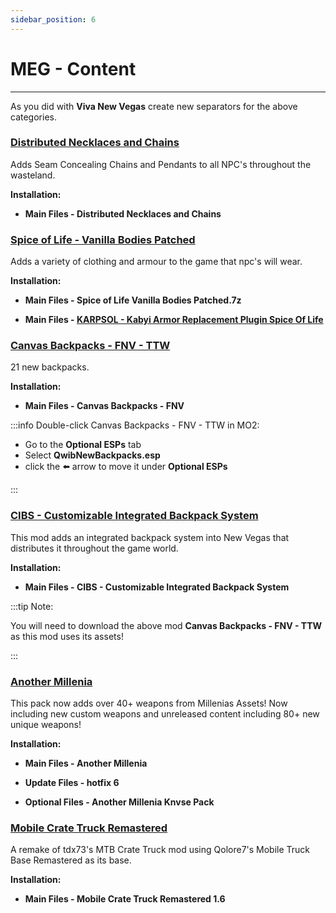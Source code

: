 ```yaml
---
sidebar_position: 6
---
```


# MEG - Content

---

As you did with **Viva New Vegas** create new separators for the above categories.

### [Distributed Necklaces and Chains](https://www.nexusmods.com/newvegas/mods/56198)

Adds Seam Concealing Chains and Pendants to all NPC's throughout the wasteland.

**Installation:**

- **Main Files - Distributed Necklaces and Chains**


### [Spice of Life - Vanilla Bodies Patched](https://drive.google.com/file/d/1znZsWWDl_o8HgXwjDmD1IXPXLG0jR2c2/view?usp=sharing)

Adds a variety of clothing and armour to the game that npc's will wear.

**Installation:**

- **Main Files - Spice of Life Vanilla Bodies Patched.7z**

- **Main Files - [KARPSOL - Kabyi Armor Replacement Plugin Spice Of Life](https://www.nexusmods.com/newvegas/mods/75618?tab=files)**


### [Canvas Backpacks - FNV - TTW](https://www.nexusmods.com/newvegas/mods/71510)

21 new backpacks.

**Installation:**

- **Main Files - Canvas Backpacks - FNV**

:::info Double-click Canvas Backpacks - FNV - TTW in MO2:

- Go to the **Optional ESPs** tab 
- Select **QwibNewBackpacks.esp**  
- click the ⬅️ arrow to move it under **Optional ESPs**

:::


### [CIBS - Customizable Integrated Backpack System](https://www.nexusmods.com/newvegas/mods/75218)

This mod adds an integrated backpack system into New Vegas that distributes it throughout the game world.

**Installation:**

- **Main Files - CIBS - Customizable Integrated Backpack System**

:::tip Note:

You will need to download the above mod **Canvas Backpacks - FNV - TTW** as this mod uses its assets!

:::

### [Another Millenia](https://www.nexusmods.com/newvegas/mods/76133)

This pack now adds over 40+ weapons from Millenias Assets! Now including new custom weapons and unreleased content including 80+ new unique weapons! 

**Installation:**

- **Main Files - Another Millenia**

- **Update Files - hotfix 6**

- **Optional Files - Another Millenia Knvse Pack**



### [Mobile Crate Truck Remastered](https://www.nexusmods.com/newvegas/mods/81058)

A remake of tdx73's MTB Crate Truck mod using Qolore7's Mobile Truck Base Remastered as its base.

**Installation:**

- **Main Files - Mobile Crate Truck Remastered 1.6**



